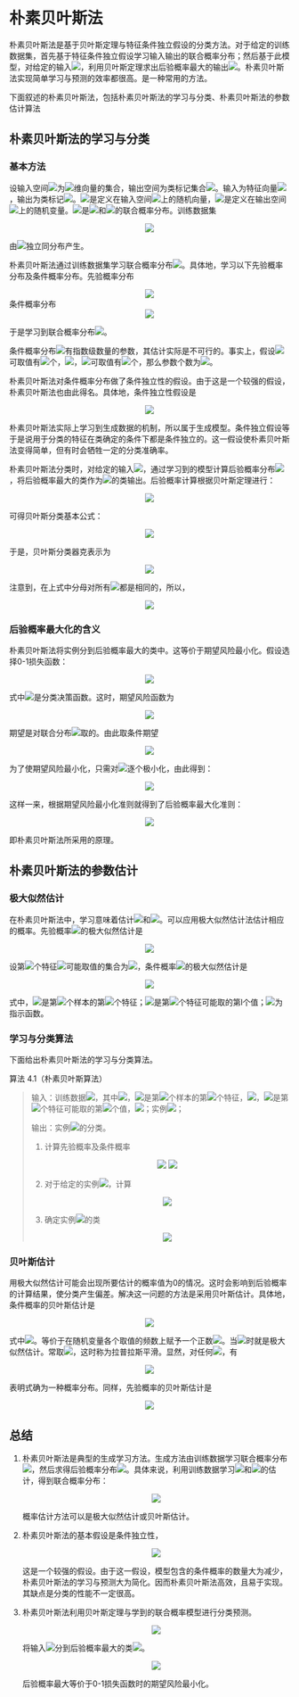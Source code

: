 # 朴素贝叶斯法

朴素贝叶斯法是基于贝叶斯定理与特征条件独立假设的分类方法。对于给定的训练数据集，首先基于特征条件独立假设学习输入输出的联合概率分布；然后基于此模型，对给定的输入<img src="http://latex.codecogs.com/gif.latex?x" />，利用贝叶斯定理求出后验概率最大的输出<img src="http://latex.codecogs.com/gif.latex?y" />。朴素贝叶斯法实现简单学习与预测的效率都很高。是一种常用的方法。

下面叙述的朴素贝叶斯法，包括朴素贝叶斯法的学习与分类、朴素贝叶斯法的参数估计算法

## 朴素贝叶斯法的学习与分类

### 基本方法

设输入空间<img src="http://latex.codecogs.com/gif.latex?\mathcal{X}\in R^n" />为<img src="http://latex.codecogs.com/gif.latex?n" />维向量的集合，输出空间为类标记集合<img src="http://latex.codecogs.com/gif.latex?\mathcal{Y}=\{c_1,c_2,\cdots,c_k\}" />。输入为特征向量<img src="http://latex.codecogs.com/gif.latex?x\in\mathcal{X}" />，输出为类标记<img src="http://latex.codecogs.com/gif.latex?y\in\mathcal{Y}" />。<img src="http://latex.codecogs.com/gif.latex?X" />是定义在输入空间<img src="http://latex.codecogs.com/gif.latex?\mathcal{X}" />上的随机向量，<img src="http://latex.codecogs.com/gif.latex?Y" />是定义在输出空间<img src="http://latex.codecogs.com/gif.latex?\mathcal{Y}" />上的随机变量。<img src="http://latex.codecogs.com/gif.latex?P(X,Y)" />是<img src="http://latex.codecogs.com/gif.latex?X" />和<img src="http://latex.codecogs.com/gif.latex?Y" />的联合概率分布。训练数据集
<div align="center"><img src="http://latex.codecogs.com/gif.latex?T=\{(x_1,y_1),(x_2,y_2),\cdots,(x_N,y_N)\}" />
</div>

由<img src="http://latex.codecogs.com/gif.latex?P(X,Y)" />独立同分布产生。

朴素贝叶斯法通过训练数据集学习联合概率分布<img src="http://latex.codecogs.com/gif.latex?P(X,Y)" />。具体地，学习以下先验概率分布及条件概率分布。先验概率分布
<div align="center"><img src="http://latex.codecogs.com/gif.latex?P(Y=c_k),k=1,2,\cdots,K" />
</div>
条件概率分布

<div align="center"><img src="http://latex.codecogs.com/gif.latex?P(X=x|Y=c_k)=P(X^{(1)}=x^{(1)},\cdots,X^{(n)}=x^{(n)}|Y=c_k),\\k=1,2,\cdots,K" />
</div>


于是学习到联合概率分布<img src="http://latex.codecogs.com/gif.latex?P(X,Y)" />。

条件概率分布<img src="http://latex.codecogs.com/gif.latex?P(X=x|Y=c_k)" />有指数级数量的参数，其估计实际是不可行的。事实上，假设<img src="http://latex.codecogs.com/gif.latex?x^{(j)}" />可取值有<img src="http://latex.codecogs.com/gif.latex?S_j" />个，<img src="http://latex.codecogs.com/gif.latex?j=1,2,\cdots,n" />，<img src="http://latex.codecogs.com/gif.latex?Y" />可取值有<img src="http://latex.codecogs.com/gif.latex?K" />个，那么参数个数为<img src="http://latex.codecogs.com/gif.latex?K\prod^{n}_{j=1}S_j" />。

朴素贝叶斯法对条件概率分布做了条件独立性的假设。由于这是一个较强的假设，朴素贝叶斯法也由此得名。具体地，条件独立性假设是

<div align="center"><img src="http://latex.codecogs.com/gif.latex?\begin{array}{rl}P(X=x|Y=c_k)&=P(X^{(1)}=x^{(1)},\cdots,X^{(n)}=x^{(n)}|Y=c_k)\\&=\prod\limits^{n}_{j=1}P(X^{(j)}=x^{(j)}|Y=c_k)\end{array}" />
</div>

朴素贝叶斯法实际上学习到生成数据的机制，所以属于生成模型。条件独立假设等于是说用于分类的特征在类确定的条件下都是条件独立的。这一假设使朴素贝叶斯法变得简单，但有时会牺牲一定的分类准确率。

朴素贝叶斯法分类时，对给定的输入<img src="http://latex.codecogs.com/gif.latex?x" />，通过学习到的模型计算后验概率分布<img src="http://latex.codecogs.com/gif.latex?P(Y=c_k|X=x)" />，将后验概率最大的类作为<img src="http://latex.codecogs.com/gif.latex?x" />的类输出。后验概率计算根据贝叶斯定理进行：

<div align="center"><img src="http://latex.codecogs.com/gif.latex?P(Y=c_k|X=x)=\frac{P(X=x|Y=c_k)P(Y=c_k)}{\sum\limits_kP(X=x|Y=c_k)P(Y=c_k)}" />
</div>

可得贝叶斯分类基本公式：

<div align="center"><img src="http://latex.codecogs.com/gif.latex?P(Y=c_k|X=x)=\frac{P(Y=c_k)\prod\limits_jP(X^{(j)}=x^{(j)}|Y=c_k)}{\sum\limits_kP(Y=c_k)\prod\limits_jP(X^{(j)}=x^{(j)}|Y=c_k)}" />
</div>

于是，贝叶斯分类器克表示为

<div align="center"><img src="http://latex.codecogs.com/gif.latex?y=f(x)=\arg\max_{c_k}\frac{P(Y=c_k)\prod\limits_jP(X^{(j)}=x^{(j)}|Y=c_k)}{\sum\limits_kP(Y=c_k)\prod\limits_jP(X^{(j)}=x^{(j)}|Y=c_k)}" />
</div>

注意到，在上式中分母对所有<img src="http://latex.codecogs.com/gif.latex?c_k" />都是相同的，所以，

<div align="center"><img src="http://latex.codecogs.com/gif.latex?y=f(x)=\arg\max_{c_k}P(Y=c_k)\prod\limits_jP(X^{(j)}=x^{(j)}|Y=c_k)" />
</div>

### 后验概率最大化的含义

朴素贝叶斯法将实例分到后验概率最大的类中。这等价于期望风险最小化。假设选择0-1损失函数：

<div align="center"><img src="http://latex.codecogs.com/gif.latex?L(Y,f(X))=\left\{\begin{array}{cc}1,&Y\neq f(X)\\0,&Y=f(X)\end{array}\right." />
</div>

式中<img src="http://latex.codecogs.com/gif.latex?f(X)" />是分类决策函数。这时，期望风险函数为

<div align="center"><img src="http://latex.codecogs.com/gif.latex?R_{\exp}(f)=E[L(Y,f(X))]" />
</div>

期望是对联合分布<img src="http://latex.codecogs.com/gif.latex?P(X,Y)" />取的。由此取条件期望

<div align="center"><img src="http://latex.codecogs.com/gif.latex?R_{\exp}(f)=E_X\sum\limits^K_{k=1}[L(c_k,f(X))]P(c_k|X)" />
</div>

为了使期望风险最小化，只需对<img src="http://latex.codecogs.com/gif.latex?X=x" />逐个极小化，由此得到：

<div align="center"><img src="http://latex.codecogs.com/gif.latex?\begin{array}{rl}f(x)&=\arg\min\limits_{y\in\mathcal{Y}}\sum^K_{k=1}L(c_k,y)P(c_k|X=x)\\&=\arg\min\limits_{y\in\mathcal{Y}}\sum^K_{k=1}P(y\neq c_k|X=x)\\&=\arg\min\limits_{y\in\mathcal{Y}}(1-P(y=c_k|X=x))\\&=\arg\max\limits_{y\in\mathcal{Y}}P(y=c_k|X=x)\end{array}" />
</div>

这样一来，根据期望风险最小化准则就得到了后验概率最大化准则：

<div align="center"><img src="http://latex.codecogs.com/gif.latex?f(x)=\arg\max\limits_{c_k}P(c_k|X=x)" />
</div>

即朴素贝叶斯法所采用的原理。

## 朴素贝叶斯法的参数估计

### 极大似然估计

在朴素贝叶斯法中，学习意味着估计<img src="http://latex.codecogs.com/gif.latex?P(Y=c_k)" />和<img src="http://latex.codecogs.com/gif.latex?P(X^{(j)}=x^{(j)})" />。可以应用极大似然估计法估计相应的概率。先验概率<img src="http://latex.codecogs.com/gif.latex?P(Y=c_k)" />的极大似然估计是

<div align="center"><img src="http://latex.codecogs.com/gif.latex?P(Y=c_k)=\frac{\sum\limits^N_{i=1}I(y_i=c_k)}{N},k=1,2,\cdots,K" />
</div>

设第<img src="http://latex.codecogs.com/gif.latex?j" />个特征<img src="http://latex.codecogs.com/gif.latex?x^{(j)}" />可能取值的集合为<img src="http://latex.codecogs.com/gif.latex?\{a_{j1},a_{j2},\cdots,a_{jS_j}\}" />，条件概率<img src="http://latex.codecogs.com/gif.latex?P(X^{(j)}=a_{jl}|Y=c_k)" />的极大似然估计是

<div align="center"><img src="http://latex.codecogs.com/gif.latex?P(X^{(j)}=a_{jl}|Y=c_k)=\frac{\sum\limits^N_{i=1}I(x^{(j)}_i=a_{jl},y_i=c_k)}{\sum\limits^N_{i=1}I(y_i=c_k)}\\j=1,2,\cdots,n;\%20l=1,2,\cdots,S_j;\%20k=1,2,\cdots,K" />
</div>

式中，<img src="http://latex.codecogs.com/gif.latex?x^{(j)}_i" />是第<img src="http://latex.codecogs.com/gif.latex?i" />个样本的第<img src="http://latex.codecogs.com/gif.latex?j" />个特征；<img src="http://latex.codecogs.com/gif.latex?a_{jl}" />是第<img src="http://latex.codecogs.com/gif.latex?j" />个特征可能取的第l个值；<img src="http://latex.codecogs.com/gif.latex?I" />为指示函数。



### 学习与分类算法

下面给出朴素贝叶斯法的学习与分类算法。

算法 4.1（朴素贝叶斯算法）

> 输入：训练数据<img src="http://latex.codecogs.com/gif.latex?T=\{(x_1,y_1),(x_2,y_2),\cdots,(x_N,y_N)\}" />，其中<img src="http://latex.codecogs.com/gif.latex?x_i=(x^{(1)}_i,x^{(2)}_i,\cdots,x^{(n)}_i)^T" />，<img src="http://latex.codecogs.com/gif.latex?x^{(j)}_i" />是第<img src="http://latex.codecogs.com/gif.latex?i" />个样本的第<img src="http://latex.codecogs.com/gif.latex?j" />个特征，<img src="http://latex.codecogs.com/gif.latex?x^{(j)}_i\in\{a_{j1},a_{j2},\cdots,a_{jS_j}\}" />，<img src="http://latex.codecogs.com/gif.latex?a_{jl}" />是第<img src="http://latex.codecogs.com/gif.latex?j" />个特征可能取的第<img src="http://latex.codecogs.com/gif.latex?l" />个值，<img src="http://latex.codecogs.com/gif.latex?j=1,2,\cdots,n;l=1,2,\cdots,S_j;y_i\in\{c_1,c_2,\cdots,c_K\}" />；实例<img src="http://latex.codecogs.com/gif.latex?x" />；
>
> 输出：实例<img src="http://latex.codecogs.com/gif.latex?x" />的分类。
>
> 1. 计算先验概率及条件概率
>
>    <div align="center"><img src="http://latex.codecogs.com/gif.latex?P(Y=c_k)=\frac{\sum\limits^N_{i=1}I(y_i=c_k)}{N},k=1,2,\cdots,K" />
>        <img src="http://latex.codecogs.com/gif.latex?P(X^{(j)}=a_{jl}|Y=c_k)=\frac{\sum\limits^N_{i=1}I(x^{(j)}_i=a_{jl},y_i=c_k)}{\sum\limits^N_{i=1}I(y_i=c_k)}\\j=1,2,\cdots,n;\%20l=1,2,\cdots,S_j;\%20k=1,2,\cdots,K" />
>    </div>
>
> 2. 对于给定的实例<img src="http://latex.codecogs.com/gif.latex?x_i=(x^{(1)}_i,x^{(2)}_i,\cdots,x^{(n)}_i)^T" />，计算
>
>    <div align="center"><img src="http://latex.codecogs.com/gif.latex?P(Y=c_k)\prod\limits^n_{j=1}P(X^{(j)}=x^{(j)}|Y=c_k),k=1,2,\cdots,K" />
>    </div>
>
> 3. 确定实例<img src="http://latex.codecogs.com/gif.latex?x" />的类
>
>    <div align="center"><img src="http://latex.codecogs.com/gif.latex?y=\arg\max_{c_k}P(Y=c_k)\prod\limits^n_{j=1}P(X^{(j)}=x^{(j)}|Y=c_k)" />
>    </div>



### 贝叶斯估计

用极大似然估计可能会出现所要估计的概率值为0的情况。这时会影响到后验概率的计算结果，使分类产生偏差。解决这一问题的方法是采用贝叶斯估计。具体地，条件概率的贝叶斯估计是

<div align="center"><img src="http://latex.codecogs.com/gif.latex?P_\lambda(X^{(j)}=a_{jl}|Y=c_k)=\frac{\sum\limits^N_{i=1}I(x^{(j)}_i=a_{jl},y_i=c_k)+\lambda}{\sum\limits^N_{i=1}I(y_i=c_k)+S_j\lambda}" />
</div>

式中<img src="http://latex.codecogs.com/gif.latex?\lambda\geq0" />。等价于在随机变量各个取值的频数上赋予一个正数<img src="http://latex.codecogs.com/gif.latex?\lambda>0" />。当<img src="http://latex.codecogs.com/gif.latex?\lambda=0" />时就是极大似然估计。常取<img src="http://latex.codecogs.com/gif.latex?\lambda=1" />，这时称为拉普拉斯平滑。显然，对任何<img src="http://latex.codecogs.com/gif.latex?l=1,2,\cdots,S_j,k=1,2,\cdots,K" />，有

<div align="center"><img src="http://latex.codecogs.com/gif.latex?P_\lambda(X^{(j)}=a_{jl}|Y=c_k)>0\\\sum\limits^{S_j}_{l=1}P(X^{(j)}=a_{jl}|Y=c_k)=1" />
</div>

表明式确为一种概率分布。同样，先验概率的贝叶斯估计是
<div align="center"><img src="http://latex.codecogs.com/gif.latex?P_\lambda(Y=c_k)=\frac{\sum\limits^N_{i=1}I(y_i=c_k)+\lambda}{N+K\lambda}" />
</div>

## 总结

1. 朴素贝叶斯法是典型的生成学习方法。生成方法由训练数据学习联合概率分布<img src="http://latex.codecogs.com/gif.latex?P(X,Y)" />，然后求得后验概率分布<img src="http://latex.codecogs.com/gif.latex?P(Y|X)" />。具体来说，利用训练数据学习<img src="http://latex.codecogs.com/gif.latex?P(X|Y)" />和<img src="http://latex.codecogs.com/gif.latex?P(Y)" />的估计，得到联合概率分布：

   <div align="center"><img src="http://latex.codecogs.com/gif.latex?P(X,Y)=P(Y)P(X|Y)" />
   </div>

   概率估计方法可以是极大似然估计或贝叶斯估计。

2. 朴素贝叶斯法的基本假设是条件独立性，

   <div align="center"><img src="http://latex.codecogs.com/gif.latex?\begin{array}{rl}P(X=x|Y=c_k)&=P(X^{(1)}=x^{(1)},\cdots,X^{(N)}=x^{(N)}|Y=c_k)\\&=\prod\limits^n_{j=1}P(X^{(j)}=x^{(j)}|Y=c_k)\end{array}" />
   </div>

   这是一个较强的假设。由于这一假设，模型包含的条件概率的数量大为减少，朴素贝叶斯法的学习与预测大为简化。因而朴素贝叶斯法高效，且易于实现。其缺点是分类的性能不一定很高。

3. 朴素贝叶斯法利用贝叶斯定理与学到的联合概率模型进行分类预测。

   <div align="center"><img src="http://latex.codecogs.com/gif.latex?P(Y|X)=\frac{P(X,Y)}{P(X)}=\frac{P(Y)P(X|Y)}{\sum\limits_YP(Y)P(X|Y)}" />
   </div>

   将输入<img src="http://latex.codecogs.com/gif.latex?x" />分到后验概率最大的类<img src="http://latex.codecogs.com/gif.latex?y" />。

   <div align="center"><img src="http://latex.codecogs.com/gif.latex?y=\arg\max_{c_k}P(Y=c_k)\prod\limits^n_{j=1}P(X_j=x^{(j)}|Y=c_k)" />
   </div>

   后验概率最大等价于0-1损失函数时的期望风险最小化。

